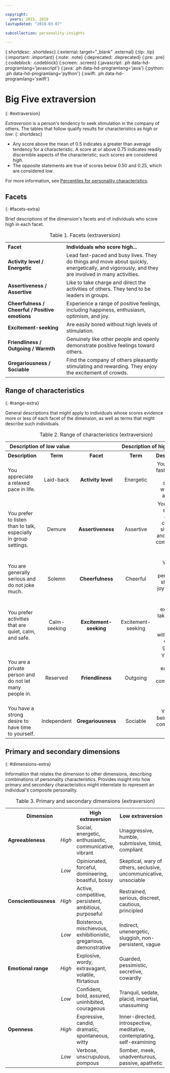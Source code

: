 ```yaml
---

copyright:
  years: 2015, 2019
lastupdated: "2019-03-07"

subcollection: personality-insights

---
```


{:shortdesc: .shortdesc}
{:external: target="_blank" .external}
{:tip: .tip}
{:important: .important}
{:note: .note}
{:deprecated: .deprecated}
{:pre: .pre}
{:codeblock: .codeblock}
{:screen: .screen}
{:javascript: .ph data-hd-programlang='javascript'}
{:java: .ph data-hd-programlang='java'}
{:python: .ph data-hd-programlang='python'}
{:swift: .ph data-hd-programlang='swift'}

# Big Five extraversion
{: #extraversion}

*Extraversion* is a person's tendency to seek stimulation in the company of others. The tables that follow qualify results for characteristics as *high* or *low*:
{: shortdesc}

-   Any score above the mean of 0.5 indicates a greater than average tendency for a characteristic. A score at or above 0.75 indicates readily discernible aspects of the characteristic; such scores are considered *high*.
-   The opposite statements are true of scores below 0.50 and 0.25, which are considered *low*.

For more information, see [Percentiles for personality characteristics](/docs/services/personality-insights?topic=personality-insights-numeric#percentiles).

## Facets
{: #facets-extra}

Brief descriptions of the dimension's facets and of individuals who score high in each facet.

<table>
  <caption>Table 1. Facets (extraversion)</caption>
  <tr>
    <th style="text-align:left">Facet</th>
    <th style="text-align:left">Individuals who score high...</th>
  </tr>
  <tr>
    <td><strong>Activity level / Energetic</strong></td>
    <td>Lead fast-paced and busy lives. They do things and move about quickly,
    energetically, and vigorously, and they are involved in many activities.</td>
  </tr>
  <tr>
    <td><strong>Assertiveness / Assertive</strong></td>
    <td>Like to take charge and direct the activities of others. They tend to be
    leaders in groups.</td>
  </tr>
  <tr>
    <td><strong>Cheerfulness / Cheerful / Positive emotions</strong></td>
    <td>Experience a range of positive feelings, including happiness, enthusiasm,
    optimism, and joy.</td>
  </tr>
  <tr>
    <td><strong>Excitement-seeking</strong></td>
    <td>Are easily bored without high levels of stimulation.</td>
  </tr>
  <tr>
    <td><strong>Friendliness / Outgoing / Warmth</strong></td>
    <td>Genuinely like other people and openly demonstrate positive feelings
    toward others.</td>
  </tr>
  <tr>
    <td><strong>Gregariousness / Sociable</strong></td>
    <td>Find the company of others pleasantly stimulating and rewarding.
    They enjoy the excitement of crowds.</td>
  </tr>
</table>

## Range of characteristics
{: #range-extra}

General descriptions that might apply to individuals whose scores evidence more or less of each facet of the dimension, as well as terms that might describe such individuals.

<table summary="For the facet listed in the middle column of each row, the first two columns provide a description and a term for individuals with low scores for the facet, and the last two columns provide a term and a description for individuals with high scores for the facet.">
  <caption>Table 2. Range of characteristics (extraversion)</caption>
  <tr>
    <th id="lowValue" colspan="2" style="text-align:center">
      Description of low value
    </th>
    <th id="blank"></th>
    <th id="highValue" colspan="2" style="text-align:center">
      Description of high value
    </th>
  </tr>
  <tr>
    <th id="lowDescription" headers="lowValue" style="text-align:left; width:23%">
      Description
    </th>
    <th id="lowTerm" headers="lowValue" style="text-align:center; width:16%">
      Term
    </th>
    <th id="facet" headers="blank" style="text-align:center; width:16%">
      Facet
    </th>
    <th id="highTerm" headers="highValue" style="text-align:center; width:16%">
      Term
    </th>
    <th id="highDescription" headers="highValue" style="text-align:right">
      Description
    </th>
  </tr>
  <tr>
    <td headers="lowValue lowDescription" style="text-align:left">
      You appreciate a relaxed pace in life.
    </td>
    <td headers="lowValue lowTerm" style="text-align:center">
      Laid-back
    </td>
    <td headers="blank facet" style="text-align:center">
      <strong>Activity level</strong>
    </td>
    <td headers="highValue highTerm" style="text-align:center">
      Energetic
    </td>
    <td headers="highValue highDescription" style="text-align:right">
      You enjoy a fast-paced, busy schedule with many activities.
    </td>
  </tr>
  <tr>
    <td headers="lowValue lowDescription" style="text-align:left">
      You prefer to listen than to talk, especially in group settings.
    </td>
    <td headers="lowValue lowTerm" style="text-align:center">
      Demure
    </td>
    <td headers="blank facet" style="text-align:center">
      <strong>Assertiveness</strong>
    </td>
    <td headers="highValue highTerm" style="text-align:center">
      Assertive
    </td>
    <td headers="highValue highDescription" style="text-align:right">
      You tend to speak up and take charge of situations, and you are
      comfortable leading groups.
    </td>
  </tr>
  <tr>
    <td headers="lowValue lowDescription" style="text-align:left">
      You are generally serious and do not joke much.
    </td>
    <td headers="lowValue lowTerm" style="text-align:center">
      Solemn
    </td>
    <td headers="blank facet" style="text-align:center">
      <strong>Cheerfulness</strong>
    </td>
    <td headers="highValue highTerm" style="text-align:center">
      Cheerful
    </td>
    <td headers="highValue highDescription" style="text-align:right">
      You are a joyful person and share that joy with the world.
    </td>
  </tr>
  <tr>
    <td headers="lowValue lowDescription" style="text-align:left">
      You prefer activities that are quiet, calm, and safe.
    </td>
    <td headers="lowValue lowTerm" style="text-align:center">
      Calm-seeking
    </td>
    <td headers="blank facet" style="text-align:center">
      <strong>Excitement-seeking</strong>
    </td>
    <td headers="highValue highTerm" style="text-align:center">
      Excitement-seeking
    </td>
    <td headers="highValue highDescription" style="text-align:right">
      You are excited by taking risks and feel bored without lots of action
      going on.
    </td>
  </tr>
  <tr>
    <td headers="lowValue lowDescription" style="text-align:left">
      You are a private person and do not let many people in.
    </td>
    <td headers="lowValue lowTerm" style="text-align:center">
      Reserved
    </td>
    <td headers="blank facet" style="text-align:center">
      <strong>Friendliness</strong>
    </td>
    <td headers="highValue highTerm" style="text-align:center">
      Outgoing
    </td>
    <td headers="highValue highDescription" style="text-align:right">
      You make friends easily and feel comfortable around other people.
    </td>
  </tr>
  <tr>
    <td headers="lowValue lowDescription" style="text-align:left">
      You have a strong desire to have time to yourself.
    </td>
    <td headers="lowValue lowTerm" style="text-align:center">
      Independent
    </td>
    <td headers="blank facet" style="text-align:center">
      <strong>Gregariousness</strong>
    </td>
    <td headers="highValue highTerm" style="text-align:center">
      Sociable
    </td>
    <td headers="highValue highDescription" style="text-align:right">
      You enjoy being in the company of others.
    </td>
  </tr>
</table>

## Primary and secondary dimensions
{: #dimensions-extra}

Information that relates the dimension to other dimensions, describing combinations of personality characteristics. Provides insight into how primary and secondary characteristics might interrelate to represent an individual's composite personality.

<table>
  <caption>Table 3. Primary and secondary dimensions (extraversion)</caption>
  <tr>
    <th colspan="2" style="width:30%">Dimension</th>
    <th style="width:35%">High extraversion</th>
    <th style="width:35%">Low extraversion</th>
  </tr>
  <tr>
    <td style="text-align:left"><strong>Agreeableness</strong></td>
    <td style="text-align:center"><em>High</em></td>
    <td>Social, energetic, enthusiastic, communicative, vibrant</td>
    <td>Unaggressive, humble, submissive, timid, compliant</td>
  </tr>
  <tr>
    <td></td>
    <td style="text-align:center"><em>Low</em></td>
    <td>Opinionated, forceful, domineering, boastful, bossy</td>
    <td>Skeptical, wary of others, seclusive, uncommunicative, unsociable</td>
  </tr>
  <tr>
    <td style="text-align:left"><strong>Conscientiousness</strong></td>
    <td style="text-align:center"><em>High</em></td>
    <td>Active, competitive, persistent, ambitious, purposeful</td>
    <td>Restrained, serious, discreet, cautious, principled</td>
  </tr>
  <tr>
    <td></td>
    <td style="text-align:center"><em>Low</em></td>
    <td>Boisterous, mischievous, exhibitionistic, gregarious, demonstrative</td>
    <td>Indirect, unenergetic, sluggish, non-persistent, vague</td>
  </tr>
  <tr>
    <td style="text-align:left"><strong>Emotional range</strong></td>
    <td style="text-align:center"><em>High</em></td>
    <td>Explosive, wordy, extravagant, volatile, flirtatious</td>
    <td>Guarded, pessimistic, secretive, cowardly</td>
  </tr>
  <tr>
    <td></td>
    <td style="text-align:center"><em>Low</em></td>
    <td>Confident, bold, assured, uninhibited, courageous</td>
    <td>Tranquil, sedate, placid, impartial, unassuming</td>
  </tr>
  <tr>
    <td style="text-align:left"><strong>Openness</strong></td>
    <td style="text-align:center"><em>High</em></td>
    <td>Expressive, candid, dramatic, spontaneous, witty</td>
    <td>Inner-directed, introspective, meditative, contemplating, self-examining</td>
  </tr>
  <tr>
    <td></td>
    <td style="text-align:center"><em>Low</em></td>
    <td>Verbose, unscrupulous, pompous</td>
    <td>Somber, meek, unadventurous, passive, apathetic</td>
  </tr>
</table>
